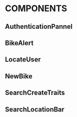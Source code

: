 # COMPONENTS

## AuthenticationPannel
## BikeAlert
## LocateUser
## NewBike
## SearchCreateTraits
## SearchLocationBar
